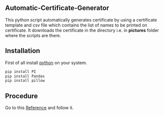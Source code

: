 ## Automatic-Certificate-Generator
This python script automatically generates certificate by using a certificate template and csv file which contains the list of names to be printed on certificate. It downloads the certificate in the directory i.e. in **pictures** folder where the scripts are there.

## Installation

First of all install [python]("https://www.python.org/downloads/") on your system.
```bash
pip install PI
pip install Pandas
pip install pillow
```

## Procedure
Go to this [Reference]("https://youtu.be/Arrni3wgb0I") and follow it.
